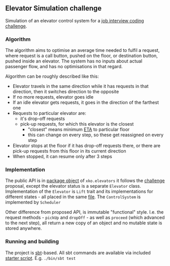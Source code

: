 Elevator Simulation challenge
-------------------
Simulation of an elevator control system for a [job interview coding challenge](Challenge.pdf). 

### Algorithm

The algorithm aims to optimise an average time needed to fulfil a request, where request is a call button,
pushed on the floor, or destination button, pushed inside an elevator. The system has no inputs about actual passenger 
flow, and has no optimisations in that regard.

Algorithm can be roughly described like this:
* Elevator travels in the same direction while it has requests in that direction, 
  then it switches direction to the opposite
* If no more requests, elevator goes idle
* If an idle elevator gets requests, it goes in the direction of the farthest one 
* Requests to particular elevator are: 
    * it's drop-off requests
    * pick-up requests, for which this elevator is the closest
        * "closest" means minimum [ETA](src/main/scala/xko/elevators/Lift.scala#L67) to particular floor
        * this can change on every step, so these get reassigned on every step
* Elevator stops at the floor if it has drop-off requests there, or there are pick-up requests from this floor in its current 
  direction
* When stopped, it can resume only after 3 steps 

### Implementation

The public API is in [package object](/src/main/scala/xko/elevators/package.scala) of `xko.elevators` 
it follows the [challenge](Challenge.pdf) proposal, except the elevator status is a separate `Elevator` class. 
Implementation of the `Elevator` is `Lift` trait and its implementations for different states - all placed in 
the same [file](/src/main/scala/xko/elevators/Lift.scala). The `ControlSystem` is implemented by `Scheduler`

Other difference from proposed API, is immutable "functional" style. I.e. the request methods - `pickUp` and 
`dropOff` - as well as `proceed` (which advanced to the next step), all return 
a new copy of an object and no mutable state is stored anywhere. 

### Running and building

The project is [sbt](https://www.scala-sbt.org)-based. All sbt commands are available via included [starter
script](bin/sbt). E.g. `./bin/sbt test` 

